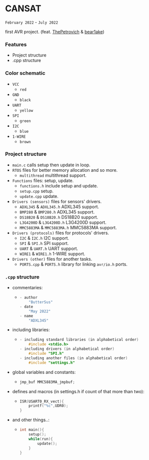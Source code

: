 # CANSAT

`February 2022` - `July 2022`

first AVR project. (feat. [ThePetrovich](https://github.com/ThePetrovich) & [bear1ake](https://github.com/bear1ake))

### Features

- Project structure
- .cpp structure

### Color schematic

- `VCC`
  - `red`
- `GND`
  - `black`
- `UART`
  - `yellow`
- `SPI`
  - `green`
- `I2C`
  - `blue`
- `1-WIRE`
  - `brown`

### Project structure

- `main.c` calls setup then update in loop.
- `RTOS` files for better memory allocation and so more.
  - `multithread` multithread support.
- `Functions` files: setup, update.
  - `functions.h` include setup and update.
  - `setup.cpp` setup.
  - `update.cpp` update.
- `Drivers (sensors)` files for sensors' drivers.
  - `ADXL345` & `ADXL345.h` ADXL345 support.
  - `BMP280` & `BMP280.h` ADXL345 support.
  - `DS18B20` & `DS18B20.h` DS18B20 support.
  - `L3G4200D` & `L3G4200D.h` L3G4200D support.
  - `MMC5883MA` & `MMC5883MA.h` MMC5883MA support.
- `Drivers (protocols)` files for protocols' drivers.
  - `I2C` & `I2C.h` I2C support.
  - `SPI` & `SPI.h` SPI support.
  - `UART` & `UART.h` UART support.
  - `WIRE1` & `WIRE1.h` 1-WIRE support.
- `Drivers (other)` files for another tasks.
  - `PORTS.cpp` & `PORTS.h` library for linking `avr/io.h` ports.

### `.cpp` structure

- commentaries:
  - ```c++
    - author
        "ButterSus"
    - date
        "May 2022"
    - name
        "ADXL345"
    ```

- including libraries:
  - ```c++
    - including standard libraries (in alphabetical order)
        #include <stdio.h>
    - including drivers (in alphabetical order)
        #include "SPI.h"
    - including another files (in alphabetical order)
        #include "settings.h"
    ```

- global variables and constants:
  - ```c++
    jmp_buf MMC5883MA_jmpbuf;
    ```

- defines and macros (in settings.h if count of that more than two):
  - ```c++
    ISR(USART0_RX_vect){
        printf("%c",UDR0);
    }
    ```
- and other things..:
  - ```c++
    int main(){
        setup();
        while(run){
            update();
        }
    }
    ```